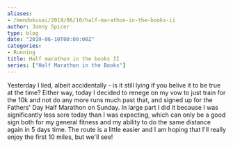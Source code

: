 ```yaml
---
aliases:
- /mendokusai/2019/06/10/half-marathon-in-the-books-ii
author: Jonny Spicer
type: blog
date: "2019-06-10T00:00:00Z"
categories:
- Running
title: Half marathon in the books II
series: ["Half Marathon in the Books"]
---
```

Yesterday I lied, albeit accidentally - is it still lying if you belive it to be true at the time? Either way, today I decided to renege
on my vow to just train for the 10k and not do any more runs much past that, and signed up for the Fathers' Day Half Marathon on Sunday.
In large part I did it because I was significantly less sore today than I was expecting, which can only be a good sign both for my general
fitness and my ability to do the same distance again in 5 days time. The route is a little easier and I am hoping that I'll really enjoy the first
10 miles, but we'll see!
